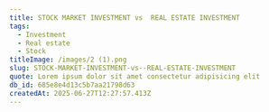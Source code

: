 ```yaml
---
title: STOCK MARKET INVESTMENT vs  REAL ESTATE INVESTMENT
tags:
  - Investment
  - Real estate
  - Stock
titleImage: /images/2 (1).png
slug: STOCK-MARKET-INVESTMENT-vs--REAL-ESTATE-INVESTMENT
quote: Lorem ipsum dolor sit amet consectetur adipisicing elit
db_id: 685e8e4d13c5b7aa21798d63
createdAt: 2025-06-27T12:27:57.413Z
---
```


